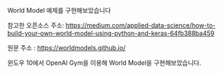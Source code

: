 World Model 예제를 구현해보았습니다

참고한 오픈소스 주소: https://medium.com/applied-data-science/how-to-build-your-own-world-model-using-python-and-keras-64fb388ba459

원문 주소 : https://worldmodels.github.io/

윈도우 10에서 OpenAI Gym을 이용해 World Model을 구현해보았습니다.
